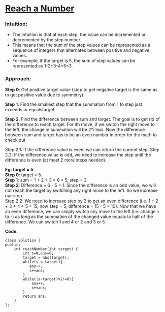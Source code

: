# [Reach a Number](https://leetcode.com/problems/reach-a-number/)

### Intuition:
- The intuition is that at each step, the value can be incremented or decremented by the step number. 
- This means that the sum of the step values can be represented as a sequence of integers that alternates between positive and negative values. 
- For example, if the target is 5, the sum of step values can be represented as 1-2+3-4+5=3.

### Approach:
**Step 0**: Get positive target value (step to get negative target is the same as to get positive value due to symmetry).

**Step 1**: Find the smallest step that the summation from 1 to step just exceeds or equalstarget.

**Step 2**: Find the difference between sum and target. The goal is to get rid of the difference to reach target. For ith move, if we switch the right move to the left, the change in summation will be 2*i less. Now the difference between sum and target has to be an even number in order for the math to check out.

Step 2.1: If the difference value is even, we can return the current step.
Step 2.2: If the difference value is odd, we need to increase the step until the difference is even (at most 2 more steps needed).

**Eg: target = 5**\
**Step 0**: target = 5.\
**Step 1**: sum = 1 + 2 + 3 = 6 > 5, step = 3.\
**Step 2**: Difference = 6 - 5 = 1. Since the difference is an odd value, we will not reach the target by switching any right move to the left. So we increase our step.\
Step 2.2: We need to increase step by 2 to get an even difference (i.e. 1 + 2 + 3 + 4 + 5 = 15, now step = 5, difference = 15 - 5 = 10). Now that we have an even difference, we can simply switch any move to the left (i.e. change + to -) as long as the summation of the changed value equals to half of the difference. We can switch 1 and 4 or 2 and 3 or 5.

**Code:**
```
class Solution {
public:
    int reachNumber(int target) {
        int s=0,ans=0;
        target = abs(target);
        while(s < target){
           ans++;
           s+=ans;
        }
        while((s-target)%2!=0){
            ans++;
            s+=ans;
        }
        return ans;
    }
};
```

